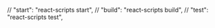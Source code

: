 // "start": "react-scripts start",
// "build": "react-scripts build",
// "test": "react-scripts test",
